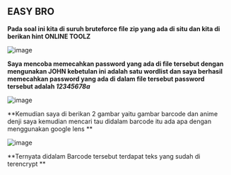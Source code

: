 ## EASY BRO
**Pada soal ini kita di suruh bruteforce file zip yang ada di situ dan kita di berikan hint ONLINE  TOOLZ**

![image](https://github.com/adityabarunairawan/WRITE-UP-CTFTKJ/assets/136324726/eecd6262-ba30-4d41-a14f-c0007231a035)

**Saya mencoba memecahkan password yang ada di file tersebut dengan mengunakan JOHN kebetulan ini adalah satu wordlist dan saya berhasil memecahkan password yang ada di dalam file tersebut password tersebut adalah _12345678a_**

![image](https://github.com/adityabarunairawan/WRITE-UP-CTFTKJ/assets/136324726/233b55fe-27df-4660-bbd5-4c40b391fe39)

**Kemudian saya di berikan 2 gambar yaitu gambar barcode dan anime denji saya kemudian mencari tau didalam barcode itu ada apa dengan menggunakan google lens **

![image](https://github.com/adityabarunairawan/WRITE-UP-CTFTKJ/assets/136324726/cb88c9dd-6f8b-4ce7-8ed7-ae7231977f5d)

**Ternyata didalam Barcode tersebut terdapat teks yang sudah di terencrypt **

